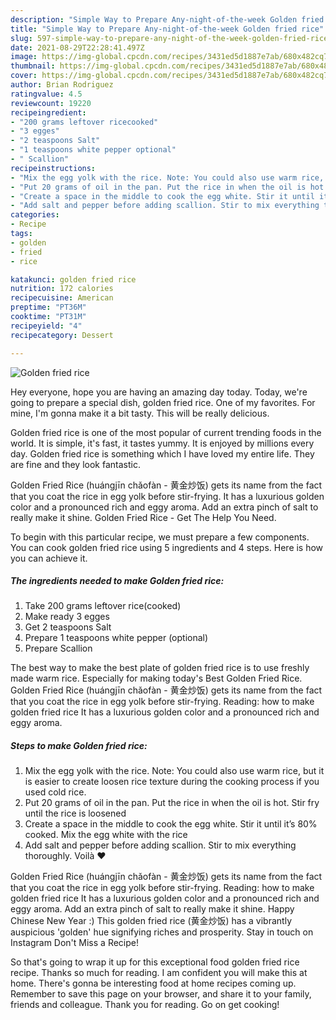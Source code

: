 ```yaml
---
description: "Simple Way to Prepare Any-night-of-the-week Golden fried rice"
title: "Simple Way to Prepare Any-night-of-the-week Golden fried rice"
slug: 597-simple-way-to-prepare-any-night-of-the-week-golden-fried-rice
date: 2021-08-29T22:28:41.497Z
image: https://img-global.cpcdn.com/recipes/3431ed5d1887e7ab/680x482cq70/golden-fried-rice-recipe-main-photo.jpg
thumbnail: https://img-global.cpcdn.com/recipes/3431ed5d1887e7ab/680x482cq70/golden-fried-rice-recipe-main-photo.jpg
cover: https://img-global.cpcdn.com/recipes/3431ed5d1887e7ab/680x482cq70/golden-fried-rice-recipe-main-photo.jpg
author: Brian Rodriguez
ratingvalue: 4.5
reviewcount: 19220
recipeingredient:
- "200 grams leftover ricecooked"
- "3 egges"
- "2 teaspoons Salt"
- "1 teaspoons white pepper optional"
- " Scallion"
recipeinstructions:
- "Mix the egg yolk with the rice. Note: You could also use warm rice, but it is easier to create loosen rice texture during the cooking process if you used cold rice."
- "Put 20 grams of oil in the pan. Put the rice in when the oil is hot. Stir fry until the rice is loosened"
- "Create a space in the middle to cook the egg white. Stir it until it’s 80% cooked. Mix the egg white with the rice"
- "Add salt and pepper before adding scallion. Stir to mix everything thoroughly. Voilà ❤️"
categories:
- Recipe
tags:
- golden
- fried
- rice

katakunci: golden fried rice 
nutrition: 172 calories
recipecuisine: American
preptime: "PT36M"
cooktime: "PT31M"
recipeyield: "4"
recipecategory: Dessert

---
```



![Golden fried rice](https://img-global.cpcdn.com/recipes/3431ed5d1887e7ab/680x482cq70/golden-fried-rice-recipe-main-photo.jpg)

Hey everyone, hope you are having an amazing day today. Today, we're going to prepare a special dish, golden fried rice. One of my favorites. For mine, I'm gonna make it a bit tasty. This will be really delicious.

Golden fried rice is one of the most popular of current trending foods in the world. It is simple, it's fast, it tastes yummy. It is enjoyed by millions every day. Golden fried rice is something which I have loved my entire life. They are fine and they look fantastic.

Golden Fried Rice (huángjīn chǎofàn - 黄金炒饭) gets its name from the fact that you coat the rice in egg yolk before stir-frying. It has a luxurious golden color and a pronounced rich and eggy aroma. Add an extra pinch of salt to really make it shine. Golden Fried Rice - Get The Help You Need.


To begin with this particular recipe, we must prepare a few components. You can cook golden fried rice using 5 ingredients and 4 steps. Here is how you can achieve it.

<!--inarticleads1-->

##### The ingredients needed to make Golden fried rice:

1. Take 200 grams leftover rice(cooked)
1. Make ready 3 egges
1. Get 2 teaspoons Salt
1. Prepare 1 teaspoons white pepper (optional)
1. Prepare  Scallion


The best way to make the best plate of golden fried rice is to use freshly made warm rice. Especially for making today&#39;s Best Golden Fried Rice. Golden Fried Rice (huángjīn chǎofàn - 黄金炒饭) gets its name from the fact that you coat the rice in egg yolk before stir-frying. Reading: how to make golden fried rice It has a luxurious golden color and a pronounced rich and eggy aroma. 

<!--inarticleads2-->

##### Steps to make Golden fried rice:

1. Mix the egg yolk with the rice. Note: You could also use warm rice, but it is easier to create loosen rice texture during the cooking process if you used cold rice.
1. Put 20 grams of oil in the pan. Put the rice in when the oil is hot. Stir fry until the rice is loosened
1. Create a space in the middle to cook the egg white. Stir it until it’s 80% cooked. Mix the egg white with the rice
1. Add salt and pepper before adding scallion. Stir to mix everything thoroughly. Voilà ❤️


Golden Fried Rice (huángjīn chǎofàn - 黄金炒饭) gets its name from the fact that you coat the rice in egg yolk before stir-frying. Reading: how to make golden fried rice It has a luxurious golden color and a pronounced rich and eggy aroma. Add an extra pinch of salt to really make it shine. Happy Chinese New Year :) This golden fried rice (黄金炒饭) has a vibrantly auspicious &#39;golden&#39; hue signifying riches and prosperity. Stay in touch on Instagram Don&#39;t Miss a Recipe! 

So that's going to wrap it up for this exceptional food golden fried rice recipe. Thanks so much for reading. I am confident you will make this at home. There's gonna be interesting food at home recipes coming up. Remember to save this page on your browser, and share it to your family, friends and colleague. Thank you for reading. Go on get cooking!
